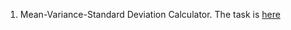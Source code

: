 1. Mean-Variance-Standard Deviation Calculator. The task is [here](https://www.freecodecamp.org/learn/data-analysis-with-python/data-analysis-with-python-projects/mean-variance-standard-deviation-calculator)

